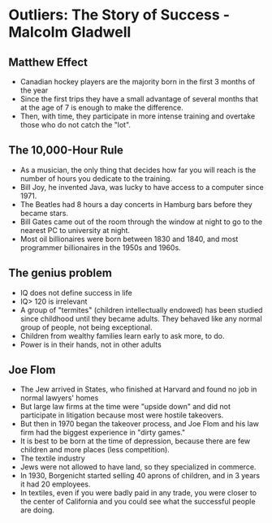 # Outliers: The Story of Success - Malcolm Gladwell

## Matthew Effect

- Canadian hockey players are the majority born in the first 3 months of the year
- Since the first trips they have a small advantage of several months that at the age of 7 is enough to make the difference.
- Then, with time, they participate in more intense training and overtake those who do not catch the "lot".

## The 10,000-Hour Rule

- As a musician, the only thing that decides how far you will reach is the number of hours you dedicate to the training.
- Bill Joy, he invented Java, was lucky to have access to a computer since 1971.
- The Beatles had 8 hours a day concerts in Hamburg bars before they became stars.
- Bill Gates came out of the room through the window at night to go to the nearest PC to university at night.
- Most oil billionaires were born between 1830 and 1840, and most programmer billionaires in the 1950s and 1960s.


## The genius problem

- IQ does not define success in life
- IQ> 120 is irrelevant
- A group of "termites" (children intellectually endowed) has been studied since childhood until they became adults. They behaved like any normal group of people, not being exceptional.
- Children from wealthy families learn early to ask more, to do.
- Power is in their hands, not in other adults

## Joe Flom

- The Jew arrived in States, who finished at Harvard and found no job in normal lawyers' homes
- But large law firms at the time were "upside down" and did not participate in litigation because most were hostile takeovers.
- But then in 1970 began the takeover process, and Joe Flom and his law firm had the biggest experience in "dirty games."
- It is best to be born at the time of depression, because there are few children and more places (less competition).
- The textile industry
- Jews were not allowed to have land, so they specialized in commerce.
- In 1930, Borgenicht started selling 40 aprons of children, and in 3 years it had 20 employees.
- In textiles, even if you were badly paid in any trade, you were closer to the center of California and you could see what the successful people are doing.
